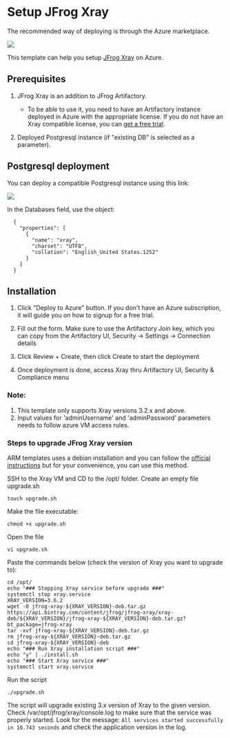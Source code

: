 # Setup JFrog Xray
The recommended way of deploying is through the Azure marketplace.

<a href="https://portal.azure.com/#create/Microsoft.Template/uri/https%3A%2F%2Fraw.githubusercontent.com%2Fjfrog%2FJFrog-Cloud-Installers%2Farm-xray%2FAzureResourceManager%2FXray%2Fazuredeploy_xray_vmss.json" target="_blank">
<img src="https://aka.ms/deploytoazurebutton"/>
</a>

This template can help you setup  [JFrog Xray](https://jfrog.com/xray/) on Azure.

## Prerequisites 
1. JFrog Xray is an addition to JFrog Artifactory. 
    * To be able to use it, you need to have an Artifactory instance deployed in Azure with the appropriate license. If you do not have an Xray compatible license, you can [get a free trial](https://jfrog.com/xray/free-trial/).

2. Deployed Postgresql instance (if "existing DB" is selected as a parameter).

## Postgresql deployment
You can deploy a compatible Postgresql instance using this link:

<a href="https://portal.azure.com/#create/Microsoft.Template/uri/https%3A%2F%2Fraw.githubusercontent.com%2Fjfrog%2FJFrog-Cloud-Installers%2Farm-xray%2FAzureResourceManager%2FPostgresql%2FazurePostgresDBDeploy.json" target="_blank">
<img src="https://aka.ms/deploytoazurebutton"/>
</a>

In the Databases field, use the object: 

```
  {
    "properties": [
      {
        "name": "xray",
        "charset": "UTF8",
        "collation": "English_United States.1252"
      }
    ]
  }
```

## Installation
1. Click "Deploy to Azure" button. If you don't have an Azure subscription, it will guide you on how to signup for a free trial.

2. Fill out the form. Make sure to use the Artifactory Join key, which you can copy from the Artifactory UI, Security -> Settings -> Connection details 

3. Click Review + Create, then click Create to start the deployment 

4. Once deployment is done, access Xray thru Artifactory UI, Security & Compliance menu




### Note: 
1. This template only supports Xray versions 3.2.x and above.
2. Input values for 'adminUsername' and 'adminPassword' parameters needs to follow azure VM access rules.

### Steps to upgrade JFrog Xray version

ARM templates uses a debian installation and you can follow the [official instructions](https://www.jfrog.com/confluence/display/JFROG/Upgrading+Xray#UpgradingXray-InteractiveScriptUpgrade(recommended).1) but for your convenience, you can use this method.

SSH to the Xray VM and CD to the /opt/ folder. Create an empty file upgrade.sh

``touch upgrade.sh``

Make the file executable:

```chmod +x upgrade.sh```

Open the file 

```vi upgrade.sh```

Paste the commands below (check the version of Xray you want to upgrade to):
```
cd /opt/
echo "### Stopping Xray service before upgrade ###"
systemctl stop xray.service
XRAY_VERSION=3.6.2
wget -O jfrog-xray-${XRAY_VERSION}-deb.tar.gz https://api.bintray.com/content/jfrog/jfrog-xray/xray-deb/${XRAY_VERSION}/jfrog-xray-${XRAY_VERSION}-deb.tar.gz?bt_package=jfrog-xray
tar -xvf jfrog-xray-${XRAY_VERSION}-deb.tar.gz
rm jfrog-xray-${XRAY_VERSION}-deb.tar.gz
cd jfrog-xray-${XRAY_VERSION}-deb
echo "### Run Xray installation script ###"
echo "y" | ./install.sh
echo "### Start Xray service ###"
systemctl start xray.service
```
Run the script

```./upgrade.sh```

The script will upgrade existing 3.x version of Xray to the given version. Check /var/opt/jfrog/xray/console.log to make sure that the service was properly started. Look for the message:
```All services started successfully in 10.743 seconds```
and check the application version in the log. 

